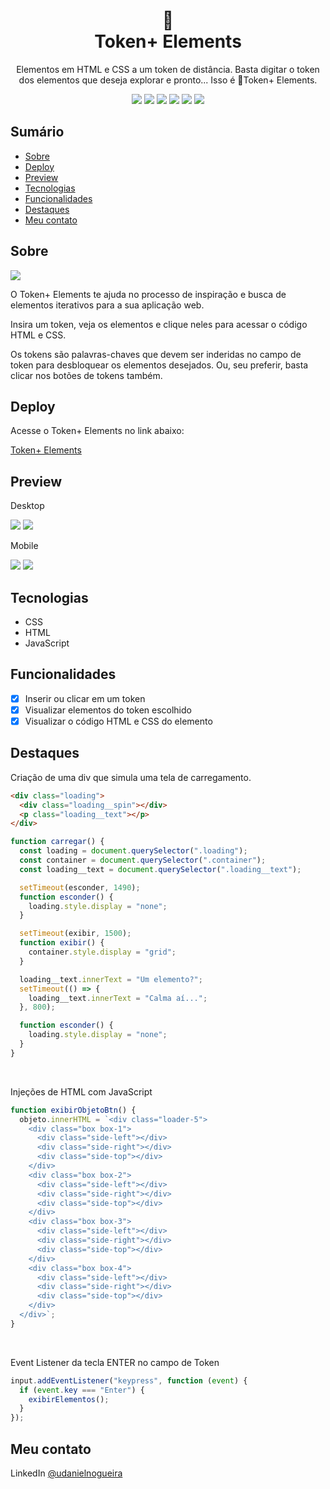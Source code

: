 <div align="center">
  <h1>🐬 <br>Token+ Elements</h1>
  <p>Elementos em HTML e CSS a um token de distância. Basta digitar o token dos elementos que deseja explorar e pronto... Isso é 🐬Token+ Elements.</p>
  <img src="https://img.shields.io/github/languages/count/udanielnogueira/token-elements">
  <img src="https://img.shields.io/github/languages/top/udanielnogueira/token-elements">
  <img src="https://img.shields.io/github/languages/code-size/udanielnogueira/token-elements">
  <img src="https://img.shields.io/github/last-commit/udanielnogueira/token-elements">
  <img src="https://img.shields.io/github/deployments/udanielnogueira/token-elements/github-pages">
  <img src="https://img.shields.io/badge/responsive-yes-ff69b4">
</div>

## Sumário

- [Sobre](#about)
- [Deploy](#deploy)
- [Preview](#preview)
- [Tecnologias](#built-with)
- [Funcionalidades](#key-features)
- [Destaques](#highlights)
- [Meu contato](#contact)

<h2 id="about">Sobre</h2>

<img src="./assets/img/token-mockup.jpg">

O Token+ Elements te ajuda no processo de inspiração e busca de elementos iterativos para a sua aplicação web.

Insira um token, veja os elementos e clique neles para acessar o código HTML e CSS.

Os tokens são palavras-chaves que devem ser inderidas no campo de token para desbloquear os elementos desejados. Ou, seu preferir, basta clicar nos botões de tokens também.

<h2 id="deploy">Deploy</h2>

Acesse o Token+ Elements no link abaixo:

[Token+ Elements](https://udanielnogueira.github.io/token-elements/)

<h2 id="preview">Preview</h2>

Desktop

<img src="./assets/img/token-desktop-1.png">
<img src="./assets/img/token-desktop-2.png">

Mobile

<img src="./assets/img/token-mobile-1.png">
<img src="./assets/img/token-mobile-2.png">

<h2 id="built-with">Tecnologias</h2>

- CSS
- HTML
- JavaScript

<h2 id="key-features">Funcionalidades</h2>

- [x] Inserir ou clicar em um token
- [x] Visualizar elementos do token escolhido
- [x] Visualizar o código HTML e CSS do elemento

<h2 id="highlights">Destaques</h2>

Criação de uma div que simula uma tela de carregamento.

```html
<div class="loading">
  <div class="loading__spin"></div>
  <p class="loading__text"></p>
</div>
```

```js
function carregar() {
  const loading = document.querySelector(".loading");
  const container = document.querySelector(".container");
  const loading__text = document.querySelector(".loading__text");

  setTimeout(esconder, 1490);
  function esconder() {
    loading.style.display = "none";
  }

  setTimeout(exibir, 1500);
  function exibir() {
    container.style.display = "grid";
  }

  loading__text.innerText = "Um elemento?";
  setTimeout(() => {
    loading__text.innerText = "Calma aí...";
  }, 800);

  function esconder() {
    loading.style.display = "none";
  }
}
```

<br>

Injeções de HTML com JavaScript

```js
function exibirObjetoBtn() {
  objeto.innerHTML = `<div class="loader-5">
    <div class="box box-1">
      <div class="side-left"></div>
      <div class="side-right"></div>
      <div class="side-top"></div>
    </div>
    <div class="box box-2">
      <div class="side-left"></div>
      <div class="side-right"></div>
      <div class="side-top"></div>
    </div>
    <div class="box box-3">
      <div class="side-left"></div>
      <div class="side-right"></div>
      <div class="side-top"></div>
    </div>
    <div class="box box-4">
      <div class="side-left"></div>
      <div class="side-right"></div>
      <div class="side-top"></div>
    </div>
  </div>`;
}
```

<br>

Event Listener da tecla ENTER no campo de Token

```js
input.addEventListener("keypress", function (event) {
  if (event.key === "Enter") {
    exibirElementos();
  }
});
```

<h2 id="contact">Meu contato</h2>

LinkedIn [@udanielnogueira](https://www.linkedin.com/in/udanielnogueira/)
